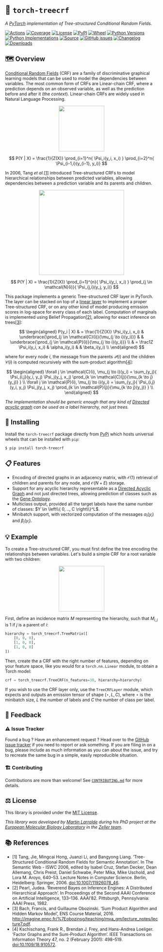 # 🌲 `torch-treecrf`

*A [PyTorch](https://pytorch.org/) implementation of Tree-structured Conditional Random Fields.*

[![Actions](https://img.shields.io/github/actions/workflow/status/althonos/torch-treecrf/test.yml?branch=main&logo=github&style=flat-square&maxAge=300)](https://github.com/althonos/torch-treecrf/actions)
[![Coverage](https://img.shields.io/codecov/c/gh/althonos/torch-treecrf?style=flat-square&maxAge=3600)](https://codecov.io/gh/althonos/torch-treecrf/)
[![License](https://img.shields.io/badge/license-GPLv3-blue.svg?style=flat-square&maxAge=2678400)](https://choosealicense.com/licenses/gpl-3.0/)
[![PyPI](https://img.shields.io/pypi/v/torch-treecrf.svg?style=flat-square&maxAge=3600)](https://pypi.org/project/torch-treecrf)
[![Wheel](https://img.shields.io/pypi/wheel/torch-treecrf.svg?style=flat-square&maxAge=3600)](https://pypi.org/project/torch-treecrf/#files)
[![Python Versions](https://img.shields.io/pypi/pyversions/torch-treecrf.svg?style=flat-square&maxAge=3600)](https://pypi.org/project/torch-treecrf/#files)
[![Python Implementations](https://img.shields.io/badge/impl-universal-success.svg?style=flat-square&maxAge=3600&label=impl)](https://pypi.org/project/torch-treecrf/#files)
[![Source](https://img.shields.io/badge/source-GitHub-303030.svg?maxAge=2678400&style=flat-square)](https://github.com/althonos/torch-treecrf/)
[![GitHub issues](https://img.shields.io/github/issues/althonos/torch-treecrf.svg?style=flat-square&maxAge=600)](https://github.com/althonos/torch-treecrf/issues)
[![Changelog](https://img.shields.io/badge/keep%20a-changelog-8A0707.svg?maxAge=2678400&style=flat-square)](https://github.com/althonos/torch-treecrf.py/blob/master/CHANGELOG.md)
[![Downloads](https://img.shields.io/badge/dynamic/json?style=flat-square&color=303f9f&maxAge=86400&label=downloads&query=%24.total_downloads&url=https%3A%2F%2Fapi.pepy.tech%2Fapi%2Fprojects%2Ftorch-treecrf)](https://pepy.tech/project/torch-treecrf)

## 🗺️ Overview

[Conditional Random Fields](https://en.wikipedia.org/wiki/Conditional_random_field)
(CRF) are a family of discriminative graphical learning models that can be used
to model the dependencies between variables. The most common
form of CRFs are Linear-chain CRF, where a prediction depends on
an observed variable, as well as the prediction before and after it
(the *context*). Linear-chain CRFs are widely used in Natural Language Processing.

<p align="center">
  <img height="150" src="https://github.com/althonos/torch-treecrf/raw/main/static/linear-chain-crf.svg?raw=true">
</p>

$$
P(Y | X) = \frac{1}{Z(X)} \prod_{i=1}^n{ \Psi_i(y_i, x_i) } \prod_{i=2}^n{ \Psi_{i-1,i}(y_{i-1}, y_i)}
$$

In 2006, Tang *et al.*[[1]](#ref1) introduced Tree-structured CRFs to model hierarchical
relationships between predicted variables, allowing dependencies between
a prediction variable and its parents and children.

<p align="center">
  <img height="280" src="https://github.com/althonos/torch-treecrf/raw/main/static/tree-structured-crf.svg?raw=true">
</p>

$$
P(Y | X) = \frac{1}{Z(X)} \prod_{i=1}^{n}{ \Psi_i(y_i, x_i) } \prod_{j \in \mathcal{N}(i)}{ \Psi_{j,i}(y_j, y_i)}
$$

This package implements a generic Tree-structured CRF layer in PyTorch. The
layer can be stacked on top of a [linear layer](https://pytorch.org/docs/stable/generated/torch.nn.Linear.html) to implement a proper Tree-structured CRF, or on any other kind of model
producing emission scores in log-space for every class of each label. Computation
of marginals is implemented using Belief Propagation[[2]](#ref2), allowing for
exact inference on trees[[3]](#ref3):

$$
\begin{aligned}
P(y_i | X)
& =
    \frac{1}{Z(X)} \Psi_i(y_i, x_i)
    & \underbrace{\prod_{j \in \mathcal{C}(i)}{\mu_{j \to i}(y_i)}} &
    & \underbrace{\prod_{j \in \mathcal{P}(i)}{\mu_{j \to i}(y_i)}} \\
& = \frac1Z \Psi_i(y_i, x_i)
    & \alpha_i(y_i) &
    & \beta_i(y_i)  \\
\end{aligned}
$$

where for every node $i$, the message from the parents $\mathcal{P}(i)$ and
the children $\mathcal{C}(i)$ is computed recursively with the sum-product algorithm[[4]](#ref4):

$$
\begin{aligned}
\forall j \in \mathcal{C}(i), \mu_{j \to i}(y_i) = \sum_{y_j}{
  \Psi_{i,j}(y_i, y_j)
  \Psi_j(y_j, x_j)
  \prod_{k \in \mathcal{C}(j)}{\mu_{k \to j}(y_j)}
} \\
\forall j \in \mathcal{P}(i), \mu_{j \to i}(y_i) = \sum_{y_j}{
  \Psi_{i,j}(y_i, y_j)
  \Psi_j(y_j, x_j)
  \prod_{k \in \mathcal{P}(j)}{\mu_{k \to j}(y_j)}
} \\
\end{aligned}
$$


*The implementation should be generic enough that any kind of [Directed acyclic graph](https://en.wikipedia.org/wiki/Directed_acyclic_graph) can be used as a label hierarchy,
not just trees.*

## 🔧 Installing

Install the `torch-treecrf` package directly from [PyPi](https://pypi.org/project/peptides)
which hosts universal wheels that can be installed with `pip`:
```console
$ pip install torch-treecrf
```

## 📋 Features

- Encoding of directed graphs in an adjacency matrix, with $\mathcal{O}(1)$ retrieval of children and parents for any node, and $\mathcal{O}(N+E)$ storage.
- Support for any acyclic hierarchy representable as a [Directed Acyclic Graph](https://en.wikipedia.org/wiki/Directed_acyclic_graph) and not just directed trees, allowing prediction of classes such as the [Gene Ontology](https://geneontology.org).
- Multiclass output, provided all the target labels have the same number of classes: $Y \in \left\\{ 0, .., C \right\\}^L$.
- Minibatch support, with vectorized computation of the messages $\alpha_i(y_i)$ and $\beta_i(y_i)$.


## 💡 Example

To create a Tree-structured CRF, you must first define the tree encoding the
relationships between variables. Let's build a simple CRF for a root variable
with two children:

<p align="center">
  <img height="150" src="https://github.com/althonos/torch-treecrf/raw/main/static/example.svg?raw=true">
</p>

First, define an incidence matrix $M$ representing the hierarchy, such that
$M_{i,j}$ is $1$ if $j$ is a parent of $i$:
```python
hierarchy = torch_treecrf.TreeMatrix([
    [0, 0, 0],
    [1, 0, 0],
    [1, 0, 0]
])
```

Then, create the a CRF with the right number of features, depending on your
feature space, like you would for a `torch.nn.Linear` module, to obtain
a Torch model:
```python
crf = torch_treecrf.TreeCRF(n_features=30, hierarchy=hierarchy)
```

If you wish to use the CRF layer only, use the `TreeCRFLayer` module,
which expects and outputs an emission tensor of shape
$(\star, L, C)$, where $\star$ is the minibatch size, $L$ the number of labels and
$C$ the number of class per label.


## 💭 Feedback

### ⚠️ Issue Tracker

Found a bug ? Have an enhancement request ? Head over to the [GitHub issue
tracker](https://github.com/althonos/torch-treecrf/issues) if you need to report
or ask something. If you are filing in on a bug, please include as much
information as you can about the issue, and try to recreate the same bug
in a simple, easily reproducible situation.

### 🏗️ Contributing

Contributions are more than welcome! See
[`CONTRIBUTING.md`](https://github.com/althonos/torch-treecrf/blob/main/CONTRIBUTING.md)
for more details.

## ⚖️ License

This library is provided under the [MIT License](https://choosealicense.com/licenses/mit/).

*This library was developed by [Martin Larralde](https://github.com/althonos/)
during his PhD project at the [European Molecular Biology Laboratory](https://www.embl.de/)
in the [Zeller team](https://github.com/zellerlab).*

## 📚 References

- <a id="ref1">[1]</a> Tang, Jie, Mingcai Hong, Juanzi Li, and Bangyong Liang. ‘Tree-Structured Conditional Random Fields for Semantic Annotation’. In The Semantic Web - ISWC 2006, edited by Isabel Cruz, Stefan Decker, Dean Allemang, Chris Preist, Daniel Schwabe, Peter Mika, Mike Uschold, and Lora M. Aroyo, 640–53. Lecture Notes in Computer Science. Berlin, Heidelberg: Springer, 2006. [doi:10.1007/11926078_46](https://doi.org/10.1007/11926078_46).
- <a id="ref2">[2]</a> Pearl, Judea. ‘Reverend Bayes on Inference Engines: A Distributed Hierarchical   Approach’. In Proceedings of the Second AAAI Conference on Artificial Intelligence, 133–136. AAAI’82. Pittsburgh, Pennsylvania: AAAI Press, 1982.
- <a id="ref3">[3]</a> Bach, Francis, and Guillaume Obozinski. ‘Sum Product Algorithm and Hidden Markov Model’, ENS Course Material, 2016. http://imagine.enpc.fr/%7Eobozinsg/teaching/mva_gm/lecture_notes/lecture7.pdf.
- <a id="ref4>">[4]</a> Kschischang, Frank R., Brendan J. Frey, and Hans-Andrea Loeliger. ‘Factor Graphs and the Sum-Product Algorithm’. IEEE Transactions on Information Theory 47, no. 2 (February 2001): 498–519. [doi:10.1109/18.910572](https://doi.org/10.1109/18.910572).


